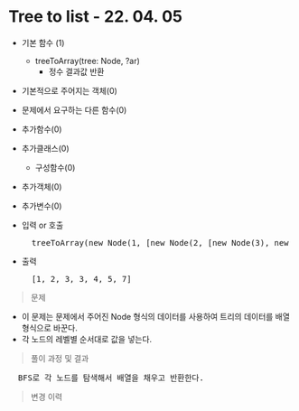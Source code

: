 # Tree to list - 22. 04. 05

- 기본 함수 (1)
  - treeToArray(tree: Node, ?ar)
    - 정수 결과값 반환
- 기본적으로 주어지는 객체(0)
- 문제에서 요구하는 다른 함수(0)
- 추가함수(0)
- 추가클래스(0)
  - 구성함수(0)
- 추가객체(0)
- 추가변수(0)

- 입력 or 호출
  <pre>
    treeToArray(new Node(1, [new Node(2, [new Node(3), new Node(4), new Node(5)]), new Node(3, [new Node(7)])]);
  </pre>
 
- 출력
  <pre>
    [1, 2, 3, 3, 4, 5, 7]
  </pre>

> 문제
  - 이 문제는 문제에서 주어진 Node 형식의 데이터를 사용하여 트리의 데이터를 배열 형식으로 바꾼다.
  - 각 노드의 레벨별 순서대로 값을 넣는다.

> 풀이 과정 및 결과
<pre>
  BFS로 각 노드를 탐색해서 배열을 채우고 반환한다.
</pre>

>변경 이력
<pre>
</pre>